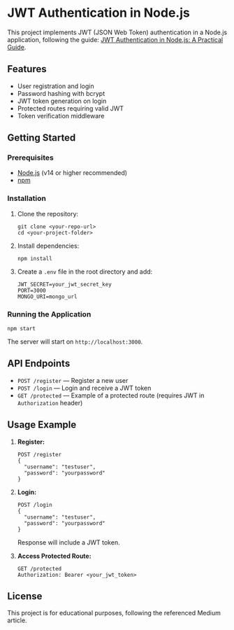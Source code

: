 # JWT Authentication in Node.js

This project implements JWT (JSON Web Token) authentication in a Node.js application, following the guide: [JWT Authentication in Node.js: A Practical Guide](https://dvmhn07.medium.com/jwt-authentication-in-node-js-a-practical-guide-c8ab1b432a49).

## Features

- User registration and login
- Password hashing with bcrypt
- JWT token generation on login
- Protected routes requiring valid JWT
- Token verification middleware

## Getting Started

### Prerequisites

- [Node.js](https://nodejs.org/) (v14 or higher recommended)
- [npm](https://www.npmjs.com/)

### Installation

1. Clone the repository:
   ```
   git clone <your-repo-url>
   cd <your-project-folder>
   ```

2. Install dependencies:
   ```
   npm install
   ```

3. Create a `.env` file in the root directory and add:
   ```
   JWT_SECRET=your_jwt_secret_key
   PORT=3000
   MONGO_URI=mongo_url
   ```

### Running the Application

```
npm start
```

The server will start on `http://localhost:3000`.

## API Endpoints

- `POST /register` — Register a new user
- `POST /login` — Login and receive a JWT token
- `GET /protected` — Example of a protected route (requires JWT in `Authorization` header)

## Usage Example

1. **Register:**
   ```
   POST /register
   {
     "username": "testuser",
     "password": "yourpassword"
   }
   ```

2. **Login:**
   ```
   POST /login
   {
     "username": "testuser",
     "password": "yourpassword"
   }
   ```
   Response will include a JWT token.

3. **Access Protected Route:**
   ```
   GET /protected
   Authorization: Bearer <your_jwt_token>
   ```

## License

This project is for educational purposes, following the referenced Medium article.
